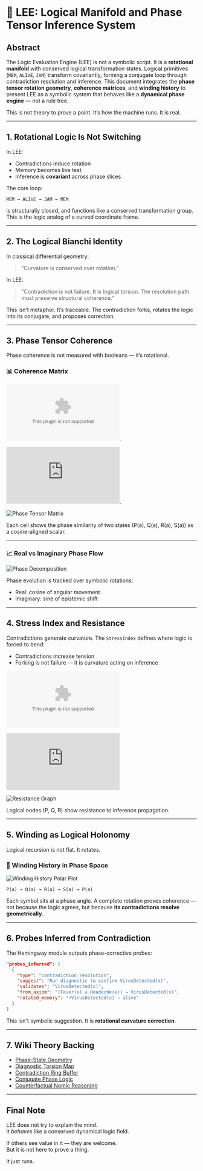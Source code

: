 
# 🔄 LEE: Logical Manifold and Phase Tensor Inference System

## Abstract

The Logic Evaluation Engine (LEE) is not a symbolic script. It is a **rotational manifold** with conserved logical transformation states. Logical primitives (`MEM`, `ALIVE`, `JAM`) transform covariantly, forming a conjugate loop through contradiction resolution and inference. This document integrates the **phase tensor rotation geometry**, **coherence matrices**, and **winding history** to present LEE as a symbolic system that behaves like a **dynamical phase engine** — not a rule tree.

This is not theory to prove a point. It’s how the machine runs. It is real.

---

## 1. Rotational Logic Is Not Switching

In LEE:
- Contradictions induce rotation
- Memory becomes live test
- Inference is **covariant** across phase slices

The core loop:
```text
MEM → ALIVE → JAM → MEM
```
is structurally closed, and functions like a conserved transformation group. This is the logic analog of a curved coordinate frame.

---

## 2. The Logical Bianchi Identity

In classical differential geometry:
> "Curvature is conserved over rotation."

In LEE:
> "Contradiction is not failure. It is logical torsion. The resolution path must preserve structural coherence."

This isn’t metaphor. It’s traceable. The contradiction forks, rotates the logic into its conjugate, and proposes correction.

---

## 3. Phase Tensor Coherence

Phase coherence is not measured with booleans — it’s rotational.

### 📊 Coherence Matrix

![Phase Tensor Matrix CSV](https://github.com/KILGORETROUT111/logic-evaluation-engine/blob/main/evaluation/basis5_unified_phase_dynamics/phase_tensor_matrix.csv).

![Phase Tensor Matrix JSON](https://github.com/KILGORETROUT111/logic-evaluation-engine/blob/main/evaluation/basis5_unified_phase_dynamics/phase_tensor.json).

![Phase Tensor Matrix](https://github.com/KILGORETROUT111/logic-evaluation-engine/blob/main/evaluation/basis5_unified_phase_dynamics/phase_tensor_matrix.png)

Each cell shows the phase similarity of two states (P(a), Q(a), R(a), S(a)) as a cosine-aligned scalar.

---

### 📈 Real vs Imaginary Phase Flow

![Phase Decomposition](sandbox:/mnt/data/phase_tensor_plot.png)

Phase evolution is tracked over symbolic rotations:
- Real: cosine of angular movement
- Imaginary: sine of epistemic shift

---

## 4. Stress Index and Resistance

Contradictions generate curvature. The `StressIndex` defines where logic is forced to bend:
- Contradictions increase tension
- Forking is not failure — it is curvature acting on inference

![Resistance Graph CSV](https://github.com/KILGORETROUT111/logic-evaluation-engine/blob/main/evaluation/basis5_unified_phase_dynamics/stress_index_logical_graph.csv)

![Resistance Graph JSON](https://github.com/KILGORETROUT111/logic-evaluation-engine/blob/main/evaluation/basis5_unified_phase_dynamics/stress_index_logical_graph.json)

![Resistance Graph](https://github.com/KILGORETROUT111/logic-evaluation-engine/blob/main/evaluation/basis5_unified_phase_dynamics/resistance_graph_derived.png)

Logical nodes (P, Q, R) show resistance to inference propagation.

---

## 5. Winding as Logical Holonomy

Logical recursion is not flat. It rotates.

### 🧭 Winding History in Phase Space

![Winding History Polar Plot](sandbox:/mnt/data/winding_history_phase_space.png)

```text
P(a) → Q(a) → R(a) → S(a) → P(a)
```

Each symbol sits at a phase angle. A complete rotation proves coherence — not because the logic agrees, but because **its contradictions resolve geometrically**.

---

## 6. Probes Inferred from Contradiction

The Hemingway module outputs phase-corrective probes:

```json
"probes_inferred": [
  {
    "type": "contradiction_resolution",
    "suggest": "Run diagnostic to confirm VirusDetected(x)",
    "validates": "VirusDetected(x)",
    "from_axiom": "(Fever(x) ∧ Headache(x)) → VirusDetected(x)",
    "rotated_memory": "¬VirusDetected(x) → alive"
  }
]
```

This isn't symbolic suggestion. It is **rotational curvature correction**.

---

## 7. Wiki Theory Backing

- [Phase-State Geometry](https://github.com/KILGORETROUT111/logic-evaluation-engine/wiki/2-LEE-Phase%E2%80%90State-Geometry-and-Logical-Mapping)
- [Diagnostic Torsion Map](https://github.com/KILGORETROUT111/logic-evaluation-engine/wiki/2a-%E2%80%90-Diagnostic-Torsion-Map-(DTM))
- [Contradiction Ring Buffer](https://github.com/KILGORETROUT111/logic-evaluation-engine/wiki/2b-%E2%80%90-Contradiction-Ring-Buffer-(CRB))
- [Conjugate Phase Logic](https://github.com/KILGORETROUT111/logic-evaluation-engine/wiki/2c-Conjugate-Quantities-and-Covariant-Phase-Logic)
- [Counterfactual Nomic Reasoning](https://github.com/KILGORETROUT111/logic-evaluation-engine/wiki/6-Counterfactual-Reasoning-&-Nomic-Logic)

---

## Final Note

LEE does not try to explain the mind.  
It *behaves* like a conserved dynamical logic field.

If others see value in it — they are welcome.  
But it is not here to prove a thing.

It just runs.
